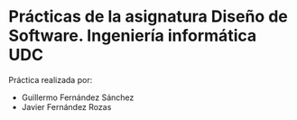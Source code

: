 # Prácticas de la asignatura Diseño de Software. Ingeniería informática UDC

Práctica realizada por:
- Guillermo Fernández Sánchez
- Javier Fernández Rozas
